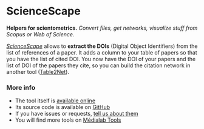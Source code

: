 ScienceScape
========
**Helpers for scientometrics.** *Convert files, get networks, visualize stuff from Scopus or Web of Science.*

*[ScienceScape](http://tools.medialab.sciences-po.fr/sciencescape/)* allows to **extract the DOIs** (Digital Object Identifiers) from the list of references of a paper. It adds a column to your table of papers so that you have the list of cited DOI. You now have the DOI of your papers and the list of DOI of the papers they cite, so you can build the citation network in another tool ([Table2Net](http://tools.medialab.sciences-po.fr/table2net/)).

### More info
* The tool itself is [available online](http://tools.medialab.sciences-po.fr/sciencescape/)
* Its source code is available on [GitHub](https://github.com/medialab/sciencescape/)
* If you have issues or requests, [tell us about them](https://github.com/medialab/sciencescape/issues)
* You will find more tools on [Médialab Tools](http://tools.medialab.sciences-po.fr/)
